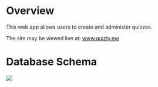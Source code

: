 # Overview

This web app allows users to create and administer quizzes.

The site may be viewed live at: www.quizly.me

# Database Schema
![](http://i2.minus.com/inSWo2ozrFF5U.png)
